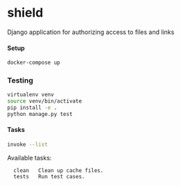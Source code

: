 # shield
Django application for authorizing access to files and links

#### Setup
```bash
docker-compose up
```

### Testing
```bash
virtualenv venv
source venv/bin/activate
pip install -e .
python manage.py test
```

#### Tasks
```bash
invoke --list
```

Available tasks:
```
  clean   Clean up cache files.
  tests   Run test cases.
```
